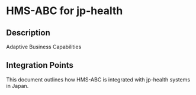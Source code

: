 # HMS-ABC for jp-health

## Description

Adaptive Business Capabilities

## Integration Points

This document outlines how HMS-ABC is integrated with jp-health systems in Japan.

